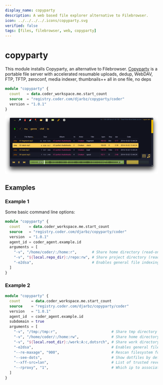 ```yaml
---
display_name: copyparty
description: A web based file explorer alternative to Filebrowser.
icon: ../../../../.icons/copyparty.svg
verified: false
tags: [files, filebrowser, web, copyparty]
---
```


# copyparty

<!-- Describes what this module does -->

This module installs Copyparty, an alternative to Filebrowser.
[Copyparty](https://github.com/9001/copyparty) is a portable file server with accelerated resumable uploads, dedup, WebDAV, FTP, TFTP, zeroconf, media indexer, thumbnails++ all in one file, no deps

```tf
module "copyparty" {
  count   = data.coder_workspace.me.start_count
  source  = "registry.coder.com/djarbz/copyparty/coder"
  version = "1.0.1"
}
```

<!-- Add a screencast or screenshot here  put them in .images directory -->

![copyparty-browser-fs8](../../.images/copyparty_screenshot.png)

## Examples

### Example 1

Some basic command line options:

```tf
module "copyparty" {
  count    = data.coder_workspace.me.start_count
  source   = "registry.coder.com/djarbz/copyparty/coder"
  version  = "1.0.1"
  agent_id = coder_agent.example.id
  arguments = [
    "-v", "/home/coder/:/home:r",       # Share home directory (read-only)
    "-v", "${local.repo_dir}:/repo:rw", # Share project directory (read-write)
    "-e2dsa",                           # Enables general file indexing"
  ]
}
```

### Example 2

```tf
module "copyparty" {
  count     = data.coder_workspace.me.start_count
  source    = "registry.coder.com/djarbz/copyparty/coder"
  version   = "1.0.1"
  agent_id  = coder_agent.example.id
  subdomain = true
  arguments = [
    "-v", "/tmp:/tmp:r",                         # Share tmp directory (read-only)
    "-v", "/home/coder/:/home:rw",               # Share home directory (read-write)
    "-v", "${local.root_dir}:/work:A:c,dotsrch", # Share work directory (All Perms)
    "-e2dsa",                                    # Enables general file indexing"
    "--re-maxage", "900",                        # Rescan filesystem for changes every SEC
    "--see-dots",                                # Show dotfiles by default if user has correct permissions on volume
    "--xff-src=lan",                             # List of trusted reverse-proxy CIDRs (comma-separated) or `lan` for private IPs.
    "--rproxy", "1",                             # Which ip to associate clients with, index of X-FWD IP.
  ]
}
```

